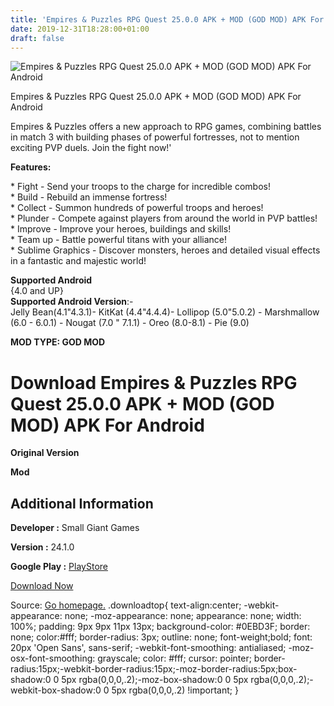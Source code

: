 ```yaml
---
title: 'Empires & Puzzles RPG Quest 25.0.0 APK + MOD (GOD MOD) APK For Android'
date: 2019-12-31T18:28:00+01:00
draft: false
---
```


![Empires & Puzzles RPG Quest 25.0.0 APK + MOD (GOD MOD) APK For Android](https://i0.wp.com/apkhome.net/wp-content/uploads/2019/11/Empires-Puzzles-RPG-Quest.png "Empires & Puzzles RPG Quest 25.0.0 APK + MOD (GOD MOD) APK For Android")

  

Empires & Puzzles RPG Quest 25.0.0 APK + MOD (GOD MOD) APK For Android

Empires & Puzzles offers a new approach to RPG games, combining battles in match 3 with building phases of powerful fortresses, not to mention exciting PVP duels. Join the fight now!'

**Features:**

\* Fight - Send your troops to the charge for incredible combos!  
\* Build - Rebuild an immense fortress!  
\* Collect - Summon hundreds of powerful troops and heroes!  
\* Plunder - Compete against players from around the world in PVP battles!  
\* Improve - Improve your heroes, buildings and skills!  
\* Team up - Battle powerful titans with your alliance!  
\* Sublime Graphics - Discover monsters, heroes and detailed visual effects in a fantastic and majestic world!

**Supported Android**  
{4.0 and UP}  
**Supported Android Version**:-  
Jelly Bean(4.1"4.3.1)- KitKat (4.4"4.4.4)- Lollipop (5.0"5.0.2) - Marshmallow (6.0 - 6.0.1) - Nougat (7.0 " 7.1.1) - Oreo (8.0-8.1) - Pie (9.0)

**MOD TYPE: GOD MOD**

Download Empires & Puzzles RPG Quest 25.0.0 APK + MOD (GOD MOD) APK For Android
===============================================================================

**Original Version**

**Mod**

Additional Information
----------------------

**Developer :** Small Giant Games

**Version :** 24.1.0

**Google Play :** [PlayStore](https://play.google.com/store/apps/details?id=com.smallgiantgames.empires)

  

[Download Now](https://store4app.co/post/empires-amp-puzzles-rpg-quest-25-0-0-apk-mod-god-mod-apk-for-android_1573755962)

  
Source: [Go homepage.](https://store4app.co/post/empires-amp-puzzles-rpg-quest-25-0-0-apk-mod-god-mod-apk-for-android_1573755962) .downloadtop{ text-align:center; -webkit-appearance: none; -moz-appearance: none; appearance: none; width: 100%; padding: 9px 9px 11px 13px; background-color: #0EBD3F; border: none; color:#fff; border-radius: 3px; outline: none; font-weight;bold; font: 20px 'Open Sans', sans-serif; -webkit-font-smoothing: antialiased; -moz-osx-font-smoothing: grayscale; color: #fff; cursor: pointer; border-radius:15px;-webkit-border-radius:15px;-moz-border-radius:5px;box-shadow:0 0 5px rgba(0,0,0,.2);-moz-box-shadow:0 0 5px rgba(0,0,0,.2);-webkit-box-shadow:0 0 5px rgba(0,0,0,.2) !important; }